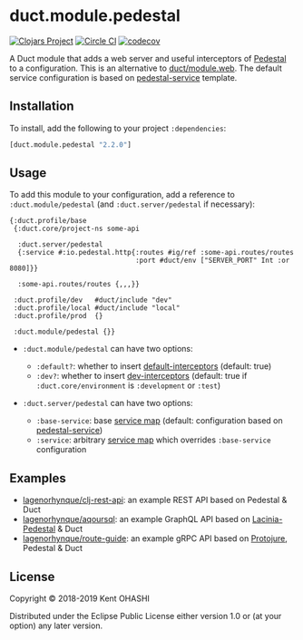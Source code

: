 # duct.module.pedestal

[![Clojars Project](https://img.shields.io/clojars/v/duct.module.pedestal.svg)](https://clojars.org/duct.module.pedestal)
[![Circle CI](https://circleci.com/gh/lagenorhynque/duct.module.pedestal.svg?style=shield)](https://circleci.com/gh/lagenorhynque/duct.module.pedestal)
[![codecov](https://codecov.io/gh/lagenorhynque/duct.module.pedestal/branch/master/graph/badge.svg)](https://codecov.io/gh/lagenorhynque/duct.module.pedestal)

A Duct module that adds a web server and useful interceptors of [Pedestal](https://github.com/pedestal/pedestal) to a configuration. This is an alternative to [duct/module.web](https://github.com/duct-framework/module.web). The default service configuration is based on [pedestal-service](https://github.com/pedestal/pedestal/tree/master/service-template) template.

## Installation

To install, add the following to your project `:dependencies`:

```clj
[duct.module.pedestal "2.2.0"]
```

## Usage

To add this module to your configuration, add a reference to `:duct.module/pedestal` (and `:duct.server/pedestal` if necessary):

```edn
{:duct.profile/base
 {:duct.core/project-ns some-api

  :duct.server/pedestal
  {:service #:io.pedestal.http{:routes #ig/ref :some-api.routes/routes
                               :port #duct/env ["SERVER_PORT" Int :or 8080]}}

  :some-api.routes/routes {,,,}}

 :duct.profile/dev   #duct/include "dev"
 :duct.profile/local #duct/include "local"
 :duct.profile/prod  {}

 :duct.module/pedestal {}}
```

- `:duct.module/pedestal` can have two options:

    - `:default?`: whether to insert [default-interceptors](http://pedestal.io/api/pedestal.service/io.pedestal.http.html#var-default-interceptors) (default: true)
    - `:dev?`: whether to insert [dev-interceptors](http://pedestal.io/api/pedestal.service/io.pedestal.http.html#var-dev-interceptors) (default: true if `:duct.core/environment` is `:development` or `:test`)

- `:duct.server/pedestal` can have two options:

    - `:base-service`: base [service map](http://pedestal.io/reference/service-map) (default: configuration based on [pedestal-service](https://github.com/pedestal/pedestal/tree/master/service-template))
    - `:service`: arbitrary [service map](http://pedestal.io/reference/service-map) which overrides `:base-service` configuration

## Examples

- [lagenorhynque/clj-rest-api](https://github.com/lagenorhynque/clj-rest-api): an example REST API based on Pedestal & Duct
- [lagenorhynque/aqoursql](https://github.com/lagenorhynque/aqoursql): an example GraphQL API based on [Lacinia-Pedestal](https://github.com/walmartlabs/lacinia-pedestal) & Duct
- [lagenorhynque/route-guide](https://github.com/lagenorhynque/route-guide): an example gRPC API based on [Protojure](https://github.com/protojure/lib), Pedestal & Duct

## License

Copyright © 2018-2019 Kent OHASHI

Distributed under the Eclipse Public License either version 1.0 or (at
your option) any later version.
